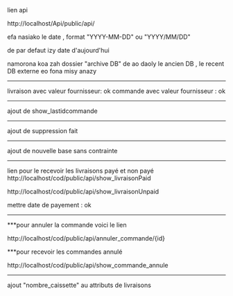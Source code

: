 lien api

http://localhost/Api/public/api/

efa nasiako le date , format "YYYY-MM-DD" ou "YYYY/MM/DD"

de par defaut izy date d'aujourd'hui

namorona koa zah dossier "archive DB" de ao daoly le ancien DB , le recent DB externe eo fona misy anazy


***********************************

livraison avec valeur fournisseur: ok
commande avec valeur fournisseur : ok



***********************
ajout de show_lastidcommande


******************

ajout de suppression fait

*********************************
ajout de nouvelle base sans contrainte


***************************************************
lien pour le recevoir les livraisons payé et non payé
http://localhost/cod/public/api/show_livraisonPaid

http://localhost/cod/public/api/show_livraisonUnpaid

mettre date de payement : ok


*********************************
***pour annuler la commande voici le lien

http://localhost/cod/public/api/annuler_commande/{id}

***pour recevoir les commandes annulé

http://localhost/cod/public/api/show_commande_annule

********************************


ajout "nombre_caissette" au attributs de livraisons